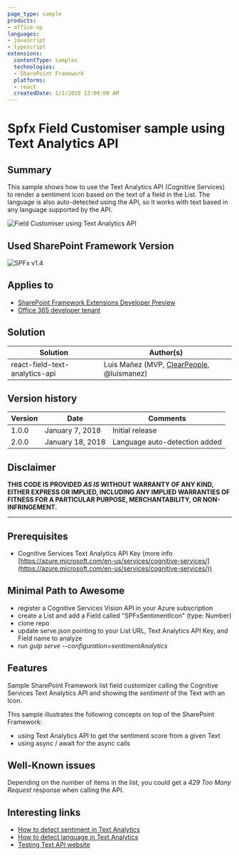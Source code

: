 ```yaml
---
page_type: sample
products:
- office-sp
languages:
- javascript
- typescript
extensions:
  contentType: samples
  technologies:
  - SharePoint Framework
  platforms:
  - react
  createdDate: 1/1/2018 12:00:00 AM
---
```

# Spfx Field Customiser sample using Text Analytics API

## Summary
This sample shows how to use the Text Analytics API (Cognitive Services) to render a sentiment icon based on the text of a field in the List. The language is also auto-detected using the API, so it works with text based in any language supported by the API.

![Field Customiser using Text Analytics API](./assets/react-field-text-analytics-api.png)

## Used SharePoint Framework Version

![SPFx v1.4](https://img.shields.io/badge/SPFx-1.4-green.svg)

## Applies to

* [SharePoint Framework Extensions Developer Preview](https://dev.office.com/sharepoint/docs/spfx/extensions/overview-extensions)
* [Office 365 developer tenant](http://dev.office.com/sharepoint/docs/spfx/set-up-your-developer-tenant)

## Solution

Solution|Author(s)
--------|---------
react-field-text-analytics-api|Luis Mañez (MVP, [ClearPeople](http://www.clearpeople.com), @luismanez)

## Version history

Version|Date|Comments
-------|----|--------
1.0.0|January 7, 2018|Initial release
2.0.0|January 18, 2018|Language auto-detection added

## Disclaimer

**THIS CODE IS PROVIDED *AS IS* WITHOUT WARRANTY OF ANY KIND, EITHER EXPRESS OR IMPLIED, INCLUDING ANY IMPLIED WARRANTIES OF FITNESS FOR A PARTICULAR PURPOSE, MERCHANTABILITY, OR NON-INFRINGEMENT.**

---

## Prerequisites

* Cognitive Services Text Analytics API Key (more info [https://azure.microsoft.com/en-us/services/cognitive-services/](https://azure.microsoft.com/en-us/services/cognitive-services/))

## Minimal Path to Awesome

* register a Cognitive Services Vision API in your Azure subscription
* create a List and add a Field called "SPFxSentimentIcon" (type: Number)
* clone repo
* update serve.json pointing to your List URL, Text Analytics API Key, and Field name to analyze
* run _gulp serve --configuration=sentimentAnalytics_

## Features

Sample SharePoint Framework list field customizer calling the Cognitive Services Text Analytics API and showing the _sentiment_ of the Text with an Icon.

This sample illustrates the following concepts on top of the SharePoint Framework:

* using Text Analytics API to get the sentiment score from a given Text
* using async / await for the async calls

## Well-Known issues

Depending on the number of items in the list, you could get a _429 Too Many Request_ response when calling the API.

## Interesting links

* [How to detect sentiment in Text Analytics](https://docs.microsoft.com/en-us/azure/cognitive-services/text-analytics/how-tos/text-analytics-how-to-sentiment-analysis)
* [How to detect language  in Text Analytics](https://docs.microsoft.com/en-us/azure/cognitive-services/text-analytics/how-tos/text-analytics-how-to-language-detection)
* [Testing Text API website](https://westus.dev.cognitive.microsoft.com/docs/services/TextAnalytics.V2.0/operations/56f30ceeeda5650db055a3c7)
